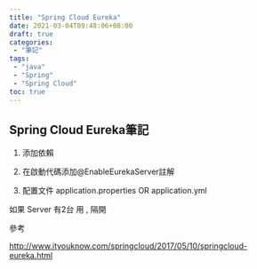 ```yaml
---
title: "Spring Cloud Eureka"
date: 2021-03-04T09:48:06+08:00
draft: true
categories:
 - "筆記"
tags:
 - "java"
 - "Spring"
 - "Spring Cloud"
toc: true
---
```


## Spring Cloud Eureka筆記
<!--more-->


1. 添加依賴

2. 在啟動代碼添加@EnableEurekaServer註解

3. 配置文件 application.properties OR application.yml

如果 Server 有2台 用 , 隔開



參考

http://www.ityouknow.com/springcloud/2017/05/10/springcloud-eureka.html
